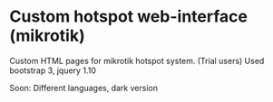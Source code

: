 Custom hotspot web-interface (mikrotik)
===========

Custom HTML pages for mikrotik hotspot system. (Trial users)
Used bootstrap 3, jquery 1.10

Soon: Different languages, dark version
